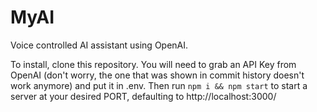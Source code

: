# MyAI
Voice controlled AI assistant using OpenAI.

To install, clone this repository. You will need to grab an API Key from OpenAI (don't worry, the one that was shown in commit history doesn't work anymore) and put it in .env. Then run `npm i && npm start` to start a server at your desired PORT, defaulting to http://localhost:3000/

